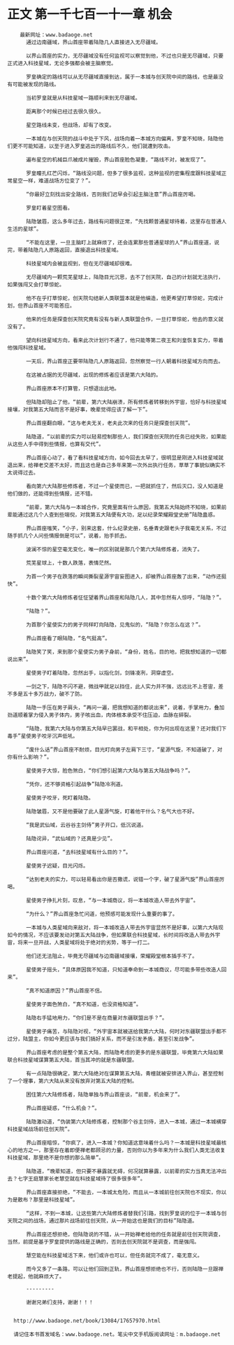 # 正文 第一千七百一十一章 机会
        最新网址：www.badaoge.net
          通过边南疆域，界山首座带着陆隐几人直接进入无尽疆域。
      
          以界山首座的实力，无尽疆域没有任何监视可以察觉到他，不过也只是无尽疆域，只要正式进入科技星域，无论多强都会被主脑察觉。
      
          罗皇确定的路线可以从无尽疆域直接到达，属于一本城与创天院中间的路线，也是最没有可能被发现的路线。
      
          当初罗皇就是从科技星域一路顺利来到无尽疆域。
      
          距离那个时候已经过去很久很久。
      
          星空路线未变，但战场，却有了改变。
      
          一本城在与创天院的战斗中处于下风，战场向着一本城方向偏离，罗皇不知晓，陆隐他们更不可能知道，以至于进入罗皇逃出的路线后不久，他们就遭到攻击。
      
          遍布星空的机械巨爪被成片摧毁，界山首座脸色凝重，“路线不对，被发现了”。
      
          罗皇瞳孔红芒闪烁，“路线没问题，但多了很多监视，这种监视的密集程度跟科技星域正常星空一样，难道战场方位变了？”。
      
          “你最好立刻找出安全路线，否则我们迟早会引起主脑注意”界山首座厉喝。
      
          罗皇盯着星空图看。
      
          陆隐皱眉，这么多年过去，路线有问题很正常，“先找颗普通星球待着，这里存在普通人生活的星球”。
      
          “不能在这里，一旦主脑盯上就麻烦了，还会连累那些普通星球的人”界山首座道，说完，带着陆隐几人原路返回，直接退出科技星域。
      
          科技星域内会被监视到，但在无尽疆域却很难。
      
          无尽疆域内一颗荒芜星球上，陆隐目光沉思，去不了创天院，自己的计划就无法执行，如果强闯又会打草惊蛇。
      
          他不在乎打草惊蛇，创天院勾结新人类联盟本就是他编造，他更希望打草惊蛇，完成计划，但界山首座不可能答应。
      
          他来的任务是探查创天院究竟有没有与新人类联盟合作，一旦打草惊蛇，他去的意义就没有了。
      
          望向科技星域方向，看来此次计划行不通了，他只能等第二夜王和刘皇恢复实力，带着他强闯科技星域。
      
          一天后，界山首座正要带陆隐几人原路返回，忽然察觉一行人朝着科技星域方向而去。
      
          在这被占据的无尽疆域，出现的修炼者应该是第六大陆的。
      
          界山首座原本不打算管，只想退出此地。
      
          但陆隐却阻止了他，“前辈，第六大陆崩溃，所有修炼者转移到外宇宙，恰好与科技星域接壤，对我第五大陆而言不是好事，晚辈觉得应该了解一下”。
      
          界山首座翻白眼，“这与老夫无关，老夫此次来的任务只是探查创天院”。
      
          陆隐道，“以前辈的实力可以轻易控制那些人，我们探查创天院的任务已经失败，如果能从这些人手中得到些情报，也算有交代”。
      
          界山首座心动了，看了看科技星域方向，如今回去太早了，很明显是刚进入科技星域就退出来，给禅老交差不太好，而且这也是自己多年来第一次外出执行任务，草草了事貌似确实不太说得过去。
      
          看向第六大陆那些修炼者，不过一个星使而已，一把就抓住了，然后灭口，没人知道是他们做的，还能得到些情报，还不错。
      
          “前辈，第六大陆与一本城合作，究竟里面有什么原因，我第五大陆始终不知晓，如果前辈能通过这几个人查到些端倪，对我第五大陆便有大功，足以纪录荣耀殿堂史册”陆隐蛊惑。
      
          界山首座嗤笑，“小子，别来这套，什么纪录史册，名垂青史跟老头子我毫无关系，不过随手抓几个人问些情报倒是可以”，说着，抬手抓去。
      
          波澜不惊的星空毫无变化，唯一的区别就是那几个第六大陆修炼者，消失了。
      
          荒芜星球上，十数人跌落，表情茫然。
      
          为首一个男子在跌落的瞬间撕裂星源宇宙妄图进入，却被界山首座轰了出来，“动作还挺快”。
      
          十数个第六大陆修炼者怔怔望着界山首座和陆隐几人，其中忽然有人惊呼，“陆隐？”。
      
          “陆隐？”。
      
          为首那个星使实力的男子同样盯向陆隐，见鬼似的，“陆隐？你怎么在这？”。
      
          界山首座看了眼陆隐，“名气挺高”。
      
          陆隐笑了笑，来到那个星使实力男子身前，“身份，姓名，目的地，把我想知道的一切都说出来”。
      
          星使男子盯着陆隐，忽然出手，以指化剑，剑锋凌冽，洞穿虚空。
      
          一剑之下，陆隐不闪不避，微战甲就足以挡住，此人实力并不强，远远比不上苍宙，差不多是五十多万战力，破不了防。
      
          陆隐一手压在男子肩头，“再问一遍，把我想知道的都说出来”，说着，手掌用力，叠加劲道顺着掌力侵入男子体内，男子咳出血，肉体根本承受不住压迫，血脉在碎裂。
      
          “陆隐，我第六大陆与你第五大陆早已罢战，和平相处，你为何出现在这里？还对我们下毒手”星使男子咬牙沉声低吼。
      
          “废什么话”界山首座不耐烦，目光盯向男子左肩下三寸，“星源气旋，不知道破了，对你有什么影响？”。
      
          星使男子大惊，脸色煞白，“你们想引起第六大陆与第五大陆战争吗？”。
      
          “凭你，还不够资格引起战争”陆隐冷冽道。
      
          星使男子咬牙，死盯着陆隐。
      
          陆隐皱眉，又不是他要破了此人星源气旋，盯着他干什么？名气大也不好。
      
          “我是武仙域，云谷谷主剑侍”男子开口，低沉说道。
      
          陆隐诧异，“武仙域的？还真是少见”。
      
          界山首座问道，“去科技星域有什么目的？”。
      
          星使男子迟疑，目光闪烁。
      
          “达到老夫的实力，可以轻易看出你是否撒谎，说错一个字，破了星源气旋”界山首座厉喝。
      
          星使男子挣扎片刻，叹息，“与一本城商议，将一本城改造人带去外宇宙”。
      
          “为什么？”界山首座急忙问道，他预感可能发现什么重要的事了。
      
          一本城与人类星域向来敌对，将一本城改造人带去外宇宙显然不是好事，以第六大陆现如今的情况，不应该要发动对第五大陆战争，但如果联合科技星域，长时间将改造人带去外宇宙，将来一旦开战，人类星域将处于绝对的劣势，等于一打二。
      
          他们还无法阻止，毕竟无尽疆域与边南疆域接壤，荣耀殿堂根本插手不了。
      
          星使男子摇头，“具体原因我不知道，只知道奉命到一本城商议，尽可能多带些改造人回来”。
      
          “真不知道原因？”界山首座不信。
      
          星使男子面色煞白，“真不知道，也没资格知道”。
      
          陆隐右手猛地用力，“你们是不是在商量对东疆联盟出手？”。
      
          星使男子痛苦，与陆隐对视，“外宇宙本就被送给我第六大陆，何时对东疆联盟出手都不过分，陆盟主，你如今更应该与我们搞好关系，而不是引发矛盾，甚至引发战争”。
      
          界山首座考虑的是整个第五大陆，而陆隐考虑的更多的是东疆联盟，毕竟第六大陆如果联合科技星域谋算第五大陆，首当其冲的就是东疆联盟。
      
          有一点陆隐很确定，第六大陆绝对在谋算第五大陆，青檀就被安排进入界山，甚至控制了一个理事，第六大陆从来没有放弃对第五大陆的控制。
      
          困住第六大陆修炼者，陆隐单独与界山首座谈，“前辈，机会来了”。
      
          界山首座疑惑，“什么机会？”。
      
          陆隐激动道，“伪装第六大陆修炼者，控制那个谷主剑侍，进入一本城，通过一本城横穿科技星域战场前往创天院”。
      
          界山首座暗惊，“你疯了，进入一本城？你知道这意味着什么吗？一本城是科技星域最核心的地方之一，那里存在着即便禅老都顾忌的力量，否则你以为多年来为什么我们人类无法收复科技星域，那里绝不是你想的那么简单”。
      
          陆隐道，“晚辈知道，但只要不暴露就无碍，何况就算暴露，以前辈的实力当真无法冲出去？七字王庭慧家长老慧空就在科技星域待了很多很多年”。
      
          界山首座直接拒绝，“不能去，一本城太危险，而且从一本城前往创天院也不现实，你以为是散布？那里是科技星域”。
      
          “这样，不到一本城，让这些第六大陆修炼者替我们引路，找到罗皇说的位于一本城与创天院之间的战场，通过那片战场前往创天院，从一开始这也是我们的目标”陆隐道。
      
          界山首座还想拒绝，但陆隐说的不错，从一开始禅老给他的任务就是前往创天院调查，当然，前提是基于罗皇提供的路线是正确的，否则去创天院就不是调查，而是强闯。
      
          慧空能在科技星域活下来，他们或许也可以，但任务就完不成了，毫无意义。
      
          而今又多了一条路，可以让他们回到正轨，界山首座想拒绝也不行，否则陆隐一旦跟禅老提起，他就麻烦大了。
      
          ---------
      
          谢谢兄弟们支持，谢谢！！！
      
      
      http://www.badaoge.net/book/13084/17657970.html
      
      请记住本书首发域名：www.badaoge.net。笔尖中文手机版阅读网址：m.badaoge.net